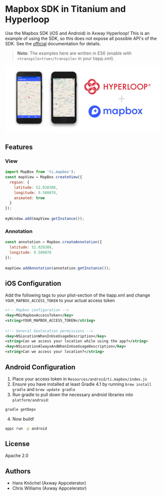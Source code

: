 # Mapbox SDK in Titanium and Hyperloop

Use the Mapbox SDK (iOS and Android) in Axway Hyperloop! This is an example of using the SDK, so this does not 
expose all possible API's of the SDK. See the [official](https://www.mapbox.com/ios-sdk/) documentation for details.

> **Note**: The examples here are written in ES6 (enable with `<transpile>true</transpile>` in your tiapp.xml).

<img src="example.jpg" width="800" alt="Mapbox SDK in Axway Hyperloop" />

## Features

### View

```js
import MapBox from 'ti.mapbox');
const mapView = MapBox.createView({
  region: {
    latitude: 52.020388,
    longitude: 9.580078,
    animated: true
  }
});

myWindow.add(mapView.getInstance());
```

### Annotation

```js
const annotation = Mapbox.createAnnotation({
  latitude: 52.020388,
  longitude: 9.580078
});

mapView.addAnnotation(annotation.getInstance());
```

## iOS Configuration

Add the following tags to your plist-section of the tiapp.xml and change `YOUR_MAPBOX_ACCESS_TOKEN` to your
actual access token
```xml
<!-- Mapbox configuration -->
<key>MGLMapboxAccessToken</key>
<string>YOUR_MAPBOX_ACCESS_TOKEN</string>

<!-- General Geolocation permissions -->
<key>NSLocationWhenInUseUsageDescription</key>
<string>Can we access your location while using the app?</string>
<key>NSLocationAlwaysAndWhenInUseUsageDescription</key>
<string>Can we access your location?</string>
```

## Android Configuration
1. Place your access token in `Resources/android/ti.mapbox/index.js`
2. Ensure you have installed at least Gradle 4.1 by running `brew install gradle` and `brew update gradle`
3. Run gradle to pull down the necessary android libraries into `platform/android`:
```sh
gradle getDeps
```
4. Now build!
```sh
appc run -p android
```

## License

Apache 2.0

## Authors

- Hans Knöchel (Axway Appcelerator)
- Chris Williams (Axway Appcelerator)
